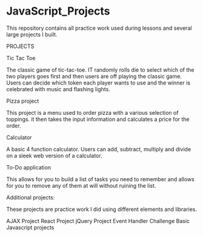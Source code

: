 # JavaScript_Projects
 
This repository contains all practice work used during lessons and several large projects I built.

PROJECTS

Tic Tac Toe

The classic game of tic-tac-toe. IT randomly rolls die to select which of the two players goes first and then users are off playing the classic game. Users can decide which token each player wants to use and the winner is celebrated with music and flashing lights.

Pizza project

This project is a menu used to order pizza with a various selection of toppings. it then takes the input information and calculates a price for the order.

Calculator

A basic 4 function calculator. Users can add, subtract, multiply and divide on a sleek web version of a calculator.


To-Do application

This allows for you to build a list of tasks you need to remember and allows for you to remove any of them at will without ruining the list.

Additional projects:

These projects are practice work I did using different elements and libraries.

AJAX Project
React Project
jQuery Project
Event Handler Challenge
Basic Javascript projects

   
